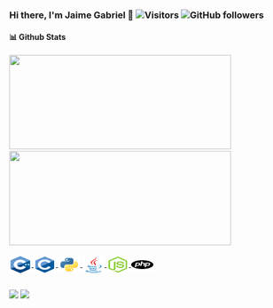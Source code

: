 ### Hi there, I'm Jaime Gabriel 👋 ![Visitors](https://visitor-badge.glitch.me/badge?page_id=JaimeGAlves&&left_color=purple&right_color=green) ![GitHub followers](https://img.shields.io/github/followers/JaimeGAlves?style=social)

#### 📊 Github Stats
 <div>
  <a href="https://github.com/JaimeGAlves">
  <img height="170em" width="400em" src="https://github-readme-stats.vercel.app/api?username=JaimeGAlves&show_icons=true&theme=ocean_dark&include_all_commits=true&count_private=true"/>
  <img height="170em" width="400em" src="https://github-readme-stats.vercel.app/api/top-langs/?username=JaimeGAlves&show_icons=true&theme=ocean_dark&include_all_commits=true&count_private=true&layout=compact&langs_count=10"/>
  </div>
  <div style="display: inline_block"><br>
  <img align="center" alt="Cplusplus" height="30" width="40" src="https://raw.githubusercontent.com/devicons/devicon/master/icons/cplusplus/cplusplus-original.svg">
  <img align="center" alt="C" height="30" width="40" src="https://raw.githubusercontent.com/devicons/devicon/master/icons/c/c-original.svg">
  <img align="center" alt="Python" height="30" width="40" src="https://raw.githubusercontent.com/devicons/devicon/master/icons/python/python-original.svg">
  <img align="center" alt="Java" height="30" width="40" src="https://raw.githubusercontent.com/devicons/devicon/master/icons/java/java-original.svg">
  <img align="center" alt="Java" height="30" width="40" src="https://raw.githubusercontent.com/devicons/devicon/master/icons/nodejs/nodejs-original.svg">
  <img align="center" alt="Java" height="30" width="40" src="https://raw.githubusercontent.com/devicons/devicon/master/icons/php/php-plain.svg">
</div>

##
 
<div> 
  <a href="https://instagram.com/_jaime_gabriel" target="_blank"><img src="https://img.shields.io/badge/-Instagram-%23E4405F?style=for-the-badge&logo=instagram&logoColor=white" target="_blank"></a>
  <a href="https://www.linkedin.com/in/JaimeGAlves" target="_blank"><img src="https://img.shields.io/badge/-LinkedIn-%230077B5?style=for-the-badge&logo=linkedin&logoColor=white" target="_blank"></a> 
 
 </div>